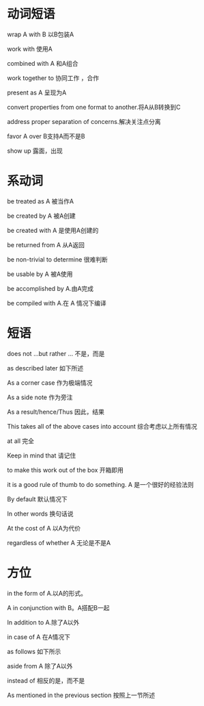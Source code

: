 # 动词短语

wrap  A  with  B  以B包装A

work with  使用A

combined  with A   和A组合

work together to 协同工作 ，合作

present as A  呈现为A

convert properties from one format to another.将A从B转换到C

 address proper separation of concerns.解决关注点分离

favor  A  over B支持A而不是B

 show up 露面，出现

# 系动词

be treated as A  被当作A

be created by A 被A创建

be created with A 是使用A创建的

be returned from A  从A返回

be non-trivial to determine 很难判断

be usable by A  被A使用

be accomplished  by A.由A完成

be compiled with A.在 A  情况下编译



# 短语

does not  ...but rather ... 不是，而是

as described later  如下所述

As a corner case 作为极端情况

As a side note 作为旁注

As a result/hence/Thus 因此，结果

This takes all of the above cases into account  综合考虑以上所有情况

 at all 完全

Keep in mind that 请记住

to make this work out of the box 开箱即用

it is a good rule of thumb to do something. A 是一个很好的经验法则

By default 默认情况下

In other words 换句话说

At the cost of A  以A为代价

 regardless of whether A  无论是不是A



# 方位

 in the form of A.以A的形式。

A in conjunction with B。A搭配B一起

In addition to  A.除了A以外

in case of A 在A情况下

as follows 如下所示

aside from A 除了A以外

 instead of 相反的是，而不是

As mentioned in the previous section 按照上一节所述

